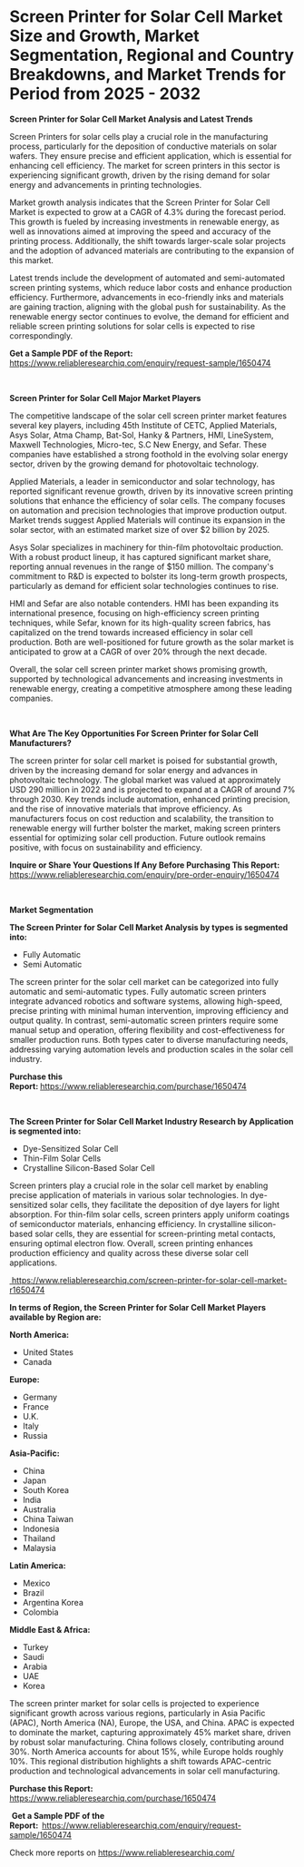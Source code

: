 <p><h1>Screen Printer for Solar Cell Market Size and Growth, Market Segmentation, Regional and Country Breakdowns, and Market Trends for Period from 2025 -  2032</h1></p><p><strong>Screen Printer for Solar Cell Market Analysis and Latest Trends</strong></p>
<p><p>Screen Printers for solar cells play a crucial role in the manufacturing process, particularly for the deposition of conductive materials on solar wafers. They ensure precise and efficient application, which is essential for enhancing cell efficiency. The market for screen printers in this sector is experiencing significant growth, driven by the rising demand for solar energy and advancements in printing technologies.</p><p>Market growth analysis indicates that the Screen Printer for Solar Cell Market is expected to grow at a CAGR of 4.3% during the forecast period. This growth is fueled by increasing investments in renewable energy, as well as innovations aimed at improving the speed and accuracy of the printing process. Additionally, the shift towards larger-scale solar projects and the adoption of advanced materials are contributing to the expansion of this market.</p><p>Latest trends include the development of automated and semi-automated screen printing systems, which reduce labor costs and enhance production efficiency. Furthermore, advancements in eco-friendly inks and materials are gaining traction, aligning with the global push for sustainability. As the renewable energy sector continues to evolve, the demand for efficient and reliable screen printing solutions for solar cells is expected to rise correspondingly.</p></p>
<p><strong>Get a Sample PDF of the Report:&nbsp;</strong> <a href="https://www.reliableresearchiq.com/enquiry/request-sample/1650474?utm_campaign=2285&utm_medium=2&utm_source=Github&utm_content=ia&utm_term=23032025&utm_id=screen-printer-for-solar-cell">https://www.reliableresearchiq.com/enquiry/request-sample/1650474</a></p>
<p>&nbsp;</p>
<p><strong>Screen Printer for Solar Cell Major Market Players</strong></p>
<p><p>The competitive landscape of the solar cell screen printer market features several key players, including 45th Institute of CETC, Applied Materials, Asys Solar, Atma Champ, Bat-Sol, Hanky & Partners, HMI, LineSystem, Maxwell Technologies, Micro-tec, S.C New Energy, and Sefar. These companies have established a strong foothold in the evolving solar energy sector, driven by the growing demand for photovoltaic technology.</p><p>Applied Materials, a leader in semiconductor and solar technology, has reported significant revenue growth, driven by its innovative screen printing solutions that enhance the efficiency of solar cells. The company focuses on automation and precision technologies that improve production output. Market trends suggest Applied Materials will continue its expansion in the solar sector, with an estimated market size of over $2 billion by 2025.</p><p>Asys Solar specializes in machinery for thin-film photovoltaic production. With a robust product lineup, it has captured significant market share, reporting annual revenues in the range of $150 million. The company's commitment to R&D is expected to bolster its long-term growth prospects, particularly as demand for efficient solar technologies continues to rise.</p><p>HMI and Sefar are also notable contenders. HMI has been expanding its international presence, focusing on high-efficiency screen printing techniques, while Sefar, known for its high-quality screen fabrics, has capitalized on the trend towards increased efficiency in solar cell production. Both are well-positioned for future growth as the solar market is anticipated to grow at a CAGR of over 20% through the next decade.</p><p>Overall, the solar cell screen printer market shows promising growth, supported by technological advancements and increasing investments in renewable energy, creating a competitive atmosphere among these leading companies.</p></p>
<p>&nbsp;</p>
<p><strong>What Are The Key Opportunities For Screen Printer for Solar Cell Manufacturers?</strong></p>
<p><p>The screen printer for solar cell market is poised for substantial growth, driven by the increasing demand for solar energy and advances in photovoltaic technology. The global market was valued at approximately USD 290 million in 2022 and is projected to expand at a CAGR of around 7% through 2030. Key trends include automation, enhanced printing precision, and the rise of innovative materials that improve efficiency. As manufacturers focus on cost reduction and scalability, the transition to renewable energy will further bolster the market, making screen printers essential for optimizing solar cell production. Future outlook remains positive, with focus on sustainability and efficiency.</p></p>
<p><strong>Inquire or Share Your Questions If Any Before Purchasing This Report:</strong> <a href="https://www.reliableresearchiq.com/enquiry/pre-order-enquiry/1650474?utm_campaign=2285&utm_medium=2&utm_source=Github&utm_content=ia&utm_term=23032025&utm_id=screen-printer-for-solar-cell">https://www.reliableresearchiq.com/enquiry/pre-order-enquiry/1650474</a></p>
<p>&nbsp;</p>
<p><strong>Market Segmentation</strong></p>
<p><strong>The Screen Printer for Solar Cell Market Analysis by types is segmented into:</strong></p>
<p><ul><li>Fully Automatic</li><li>Semi Automatic</li></ul></p>
<p><p>The screen printer for the solar cell market can be categorized into fully automatic and semi-automatic types. Fully automatic screen printers integrate advanced robotics and software systems, allowing high-speed, precise printing with minimal human intervention, improving efficiency and output quality. In contrast, semi-automatic screen printers require some manual setup and operation, offering flexibility and cost-effectiveness for smaller production runs. Both types cater to diverse manufacturing needs, addressing varying automation levels and production scales in the solar cell industry.</p></p>
<p><strong>Purchase this Report:&nbsp;</strong><a href="https://www.reliableresearchiq.com/purchase/1650474?utm_campaign=2285&utm_medium=2&utm_source=Github&utm_content=ia&utm_term=23032025&utm_id=screen-printer-for-solar-cell">https://www.reliableresearchiq.com/purchase/1650474</a></p>
<p>&nbsp;</p>
<p><strong>The Screen Printer for Solar Cell Market Industry Research by Application is segmented into:</strong></p>
<p><ul><li>Dye-Sensitized Solar Cell</li><li>Thin-Film Solar Cells</li><li>Crystalline Silicon-Based Solar Cell</li></ul></p>
<p><p>Screen printers play a crucial role in the solar cell market by enabling precise application of materials in various solar technologies. In dye-sensitized solar cells, they facilitate the deposition of dye layers for light absorption. For thin-film solar cells, screen printers apply uniform coatings of semiconductor materials, enhancing efficiency. In crystalline silicon-based solar cells, they are essential for screen-printing metal contacts, ensuring optimal electron flow. Overall, screen printing enhances production efficiency and quality across these diverse solar cell applications.</p></p>
<p><a href="https://www.reliableresearchiq.com/screen-printer-for-solar-cell-market-r1650474?utm_campaign=2285&utm_medium=2&utm_source=Github&utm_content=ia&utm_term=23032025&utm_id=screen-printer-for-solar-cell">&nbsp;https://www.reliableresearchiq.com/screen-printer-for-solar-cell-market-r1650474</a></p>
<p><strong>In terms of Region, the Screen Printer for Solar Cell Market Players available by Region are:</strong></p>
<p>
    <p> <strong> North America: </strong>
        <ul>
            <li>United States</li>
            <li>Canada</li>
        </ul>
        </p> 
    <p> <strong> Europe: </strong>
        <ul>
            <li>Germany</li>
            <li>France</li>
            <li>U.K.</li>
            <li>Italy</li>
            <li>Russia</li>
        </ul>
        </p> 
    <p> <strong> Asia-Pacific: </strong>
        <ul>
            <li>China</li>
            <li>Japan</li>
            <li>South Korea</li>
            <li>India</li>
            <li>Australia</li>
            <li>China Taiwan</li>
            <li>Indonesia</li>
            <li>Thailand</li>
            <li>Malaysia</li>
        </ul>
        </p> 
    <p> <strong> Latin America: </strong>
        <ul>
            <li>Mexico</li>
            <li>Brazil</li>
            <li>Argentina Korea</li>
            <li>Colombia</li>
        </ul>
        </p> 
    <p> <strong> Middle East & Africa: </strong>
        <ul>
            <li>Turkey</li>
            <li>Saudi</li>
            <li>Arabia</li>
            <li>UAE</li>
            <li>Korea</li>
        </ul>
    </p>
    </p>
<p><p>The screen printer market for solar cells is projected to experience significant growth across various regions, particularly in Asia Pacific (APAC), North America (NA), Europe, the USA, and China. APAC is expected to dominate the market, capturing approximately 45% market share, driven by robust solar manufacturing. China follows closely, contributing around 30%. North America accounts for about 15%, while Europe holds roughly 10%. This regional distribution highlights a shift towards APAC-centric production and technological advancements in solar cell manufacturing.</p></p>
<p><strong>Purchase this Report: </strong><a href="https://www.reliableresearchiq.com/purchase/1650474?utm_campaign=2285&utm_medium=2&utm_source=Github&utm_content=ia&utm_term=23032025&utm_id=screen-printer-for-solar-cell">https://www.reliableresearchiq.com/purchase/1650474</a></p>
<p>&nbsp;<strong>Get a Sample PDF of the Report:&nbsp;&nbsp;</strong><a href="https://www.reliableresearchiq.com/enquiry/request-sample/1650474?utm_campaign=2285&utm_medium=2&utm_source=Github&utm_content=ia&utm_term=23032025&utm_id=screen-printer-for-solar-cell">https://www.reliableresearchiq.com/enquiry/request-sample/1650474</a></p>
<p><strong></strong></p>
<p>Check more reports on <a href="https://www.reliableresearchiq.com/?utm_campaign=2285&utm_medium=2&utm_source=Github&utm_content=ia&utm_term=23032025&utm_id=screen-printer-for-solar-cell">https://www.reliableresearchiq.com/</a></p>